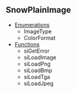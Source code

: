 ## SnowPlainImage  
* [Enumerations](Enumerations.md)  
    * ImageType  
    * ColorFormat  
* [Functions](Functions.md)  
    * siGetError  
    * siLoadImage  
    * siLoadPng  
    * siLoadBmp  
    * siLoadTga  
    * siLoadJpeg  